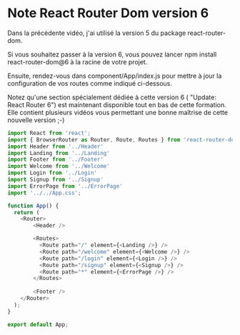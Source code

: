 # Note React Router Dom version 6

Dans la précédente vidéo, j'ai utilisé la version 5 du package react-router-dom.

Si vous souhaitez passer à la version 6, vous pouvez lancer npm install react-router-dom@6 à la racine de votre projet.

Ensuite, rendez-vous dans component/App/index.js pour mettre à jour la configuration de vos routes comme indiqué ci-dessous.

Notez qu'une section spécialement dédiée à cette version 6 ( "Update: React Router 6") est maintenant disponible tout en bas de cette formation. Elle contient plusieurs vidéos vous permettant une bonne maîtrise de cette nouvelle version ;-)

```js
import React from 'react';
import { BrowserRouter as Router, Route, Routes } from 'react-router-dom'
import Header from '../Header'
import Landing from '../Landing'
import Footer from '../Footer'
import Welcome from '../Welcome'
import Login from '../Login'
import Signup from '../Signup'
import ErrorPage from '../ErrorPage'
import '../../App.css';

function App() {
  return (
    <Router>
        <Header />

        <Routes>
          <Route path="/" element={<Landing />} />
          <Route path="/welcome" element={<Welcome />} />
          <Route path="/login" element={<Login />} />
          <Route path="/signup" element={<Signup />} />
          <Route path="*" element={<ErrorPage />} />
        </Routes>
 
        <Footer />
    </Router>
  );
}

export default App;
```
